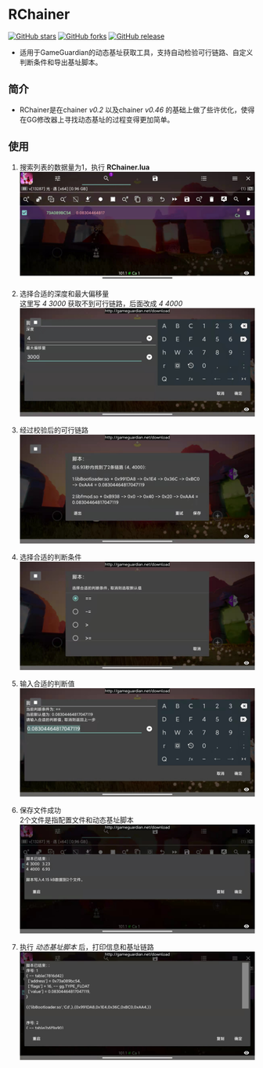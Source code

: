 
# RChainer
[![GitHub stars](https://img.shields.io/github/stars/ht0Ruial/RChainer)](https://github.com/ht0Ruial/RChainer/stargazers) [![GitHub forks](https://img.shields.io/github/forks/ht0Ruial/RChainer)](https://github.com/ht0Ruial/RChainer/network) [![GitHub release](https://img.shields.io/github/release/ht0Ruial/RChainer.svg)](https://github.com/ht0Ruial/RChainer/releases/latest)

+ 适用于GameGuardian的动态基址获取工具，支持自动检验可行链路、自定义判断条件和导出基址脚本。

## 简介
+ RChainer是在chainer *v0.2* 以及chainer *v0.46* 的基础上做了些许优化，使得在GG修改器上寻找动态基址的过程变得更加简单。

## 使用
1. 搜索列表的数据量为1，执行 **RChainer.lua**
![](Images/1.jpg)

2. 选择合适的深度和最大偏移量<br>
这里写 *4 3000* 获取不到可行链路，后面改成 *4 4000*
![](Images/2.jpg)

3. 经过校验后的可行链路
![](Images/3.jpg)

4. 选择合适的判断条件
![](Images/4.jpg)

5. 输入合适的判断值
![](Images/5.jpg)

6. 保存文件成功<br>
2个文件是指配置文件和动态基址脚本
![](Images/6.jpg)

7. 执行 *动态基址脚本* 后，打印信息和基址链路
![](Images/7.jpg)





